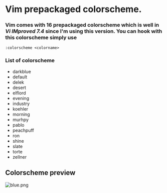 # Vim  prepackaged colorscheme.
### Vim comes with 16 prepackaged colorscheme which is well in **_Vi IMproved 7.4_** since I'm using this version. You can hook with this colorscheme simply use 
```:colorscheme <colorname> ```

### List of colorscheme
- darkblue
- default
- delek
- desert 
- elflord
- evening
- industry 
- koehler
- morning
- murhpy
- pablo
- peachpuff
- ron
- shine
- slate
- torte 
- zellner 

## Colorscheme preview
![blue.png](./images/blue.png)

